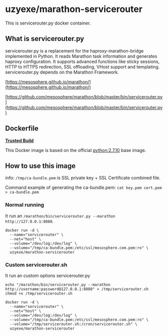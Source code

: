 # uzyexe/marathon-servicerouter

This is servicerouter.py docker container.

## What is servicerouter.py

servicerouter.py is a replacement for the haproxy-marathon-bridge implemented in Python. It reads Marathon task information and generates haproxy configuration. It supports advanced functions like sticky sessions, HTTP to HTTPS redirection, SSL offloading, VHost support and templating.
servicerouter.py depends on the Marathon Framework.

[https://mesosphere.github.io/marathon/](https://mesosphere.github.io/marathon/)

[https://github.com/mesosphere/marathon/blob/master/bin/servicerouter.py](https://github.com/mesosphere/marathon/blob/master/bin/servicerouter.py)

## Dockerfile

[**Trusted Build**](https://registry.hub.docker.com/u/uzyexe/marathon-servicerouter/)

This Docker image is based on the official [python:2.7.10](https://registry.hub.docker.com/_/python/) base image.

## How to use this image

info: `/tmp/ca-bundle.pem` is SSL private key + SSL Certificate combined file.

Command example of generating the ca-bundle.pem: `cat key.pem cert.pem > ca-bundle.pem`

### Normal running

It run an `/marathon/bin/servicerouter.py --marathon http://127.0.0.1:8080`.

```
docker run -d \
  --name="servicerouter" \
  --net="host" \
  --volume="/dev/log:/dev/log" \
  --volume="/tmp/ca-bundle.pem:/etc/ssl/mesosphere.com.pem:ro" \
  uzyexe/marathon-servicerouter
```

### Custom servicerouter.sh

It run an custom options servicerouter.py

```
echo "/marathon/bin/servicerouter.py --marathon http://username:password@127.0.0.1:8080" > /tmp/servicerouter.sh 
chmod +x /tmp/servicerouter.sh

docker run -d \
  --name="servicerouter" \
  --net="host" \
  --volume="/dev/log:/dev/log" \
  --volume="/tmp/ca-bundle.pem:/etc/ssl/mesosphere.com.pem:ro" \
  --volume="/tmp/servicerouter.sh:/cron/servicerouter.sh" \
  uzyexe/marathon-servicerouter
```
